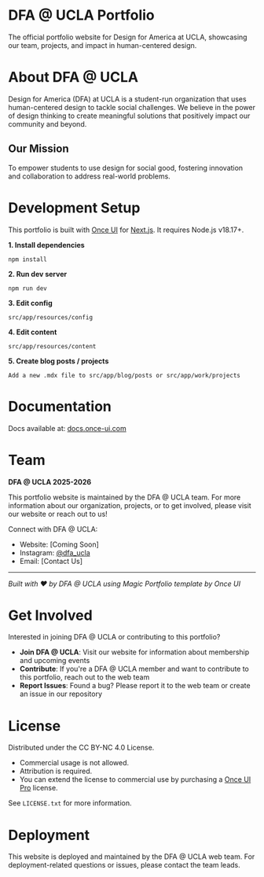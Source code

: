 # **DFA @ UCLA Portfolio**

The official portfolio website for Design for America at UCLA, showcasing our team, projects, and impact in human-centered design.

# **About DFA @ UCLA**

Design for America (DFA) at UCLA is a student-run organization that uses human-centered design to tackle social challenges. We believe in the power of design thinking to create meaningful solutions that positively impact our community and beyond.

## **Our Mission**
To empower students to use design for social good, fostering innovation and collaboration to address real-world problems.

# **Development Setup**

This portfolio is built with [Once UI](https://once-ui.com) for [Next.js](https://nextjs.org). It requires Node.js v18.17+.

**1. Install dependencies**
```
npm install
```

**2. Run dev server**
```
npm run dev
```

**3. Edit config**
```
src/app/resources/config
```

**4. Edit content**
```
src/app/resources/content
```

**5. Create blog posts / projects**
```
Add a new .mdx file to src/app/blog/posts or src/app/work/projects
```

# **Documentation**

Docs available at: [docs.once-ui.com](https://docs.once-ui.com/docs/magic-portfolio/quick-start)

# **Team**

**DFA @ UCLA 2025-2026**

This portfolio website is maintained by the DFA @ UCLA team. For more information about our organization, projects, or to get involved, please visit our website or reach out to us!

Connect with DFA @ UCLA:
- Website: [Coming Soon]
- Instagram: [@dfa_ucla](https://instagram.com/dfa_ucla)
- Email: [Contact Us]

---

*Built with ❤️ by DFA @ UCLA using Magic Portfolio template by Once UI*

# **Get Involved**

Interested in joining DFA @ UCLA or contributing to this portfolio?

- **Join DFA @ UCLA**: Visit our website for information about membership and upcoming events
- **Contribute**: If you're a DFA @ UCLA member and want to contribute to this portfolio, reach out to the web team
- **Report Issues**: Found a bug? Please report it to the web team or create an issue in our repository

# **License**

Distributed under the CC BY-NC 4.0 License.
- Commercial usage is not allowed.
- Attribution is required.
- You can extend the license to commercial use by purchasing a [Once UI Pro](https://once-ui.com/pricing) license.

See `LICENSE.txt` for more information.

# **Deployment**

This website is deployed and maintained by the DFA @ UCLA web team. For deployment-related questions or issues, please contact the team leads.